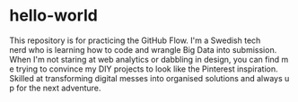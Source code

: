 # hello-world
This repository is for practicing the GitHub Flow.
I'm a Swedish tech nerd who is learning how to code and wrangle Big Data into submission. When I'm not staring at web analytics or dabbling in design, you can find me trying to convince my DIY projects to look like the Pinterest inspiration. Skilled at transforming digital messes into organised solutions and always up for the next adventure.
